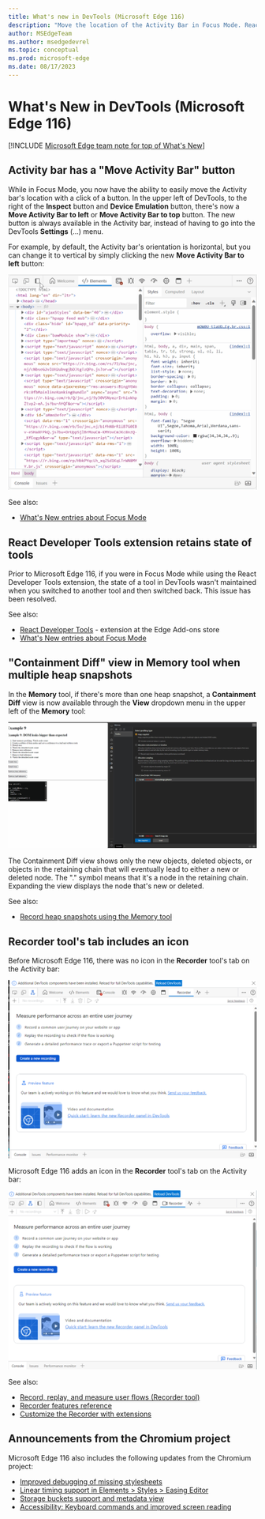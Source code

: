 ```yaml
---
title: What's new in DevTools (Microsoft Edge 116)
description: "Move the location of the Activity Bar in Focus Mode. React Developer Tools extensions works in Focus Mode.  Containment Diff view in the Memory tool when multiple heap snapshots.  And more."
author: MSEdgeTeam
ms.author: msedgedevrel
ms.topic: conceptual
ms.prod: microsoft-edge
ms.date: 08/17/2023
---
```

# What's New in DevTools (Microsoft Edge 116)

[!INCLUDE [Microsoft Edge team note for top of What's New](../../includes/edge-whats-new-note.md)]


<!-- ====================================================================== -->
## Activity bar has a "Move Activity Bar" button

While in Focus Mode, you now have the ability to easily move the Activity bar's location with a click of a button.  In the upper left of DevTools, to the right of the **Inspect** button and **Device Emulation** button, there's now a **Move Activity Bar to left** or **Move Activity Bar to top** button.  The new button is always available in the Activity bar, instead of having to go into the DevTools **Settings** (...) menu.

For example, by default, the Activity bar's orientation is horizontal, but you can change it to vertical by simply clicking the new **Move Activity Bar to left** button:

![Moving the location of the Activity Bar in Focus Mode](./devtools-116-images/move-location-activity-bar.gif)

See also:
* [What's New entries about Focus Mode](/search/?scope=Microsoft%20Edge&terms=focus%20mode)
<!--
* [Dec. 2023 blog post about Focus Mode]() - todo: link -->


<!-- ====================================================================== -->
## React Developer Tools extension retains state of tools

Prior to Microsoft Edge 116, if you were in Focus Mode while using the React Developer Tools extension, the state of a tool in DevTools wasn't maintained when you switched to another tool and then switched back.  This issue has been resolved.

See also:
* [React Developer Tools](https://microsoftedge.microsoft.com/addons/detail/react-developer-tools/gpphkfbcpidddadnkolkpfckpihlkkil) - extension at the Edge Add-ons store
* [What's New entries about Focus Mode](/search/?scope=Microsoft%20Edge&terms=focus%20mode)
<!--
* [Dec. 2023 blog post about Focus Mode]() - todo: link -->


<!-- ====================================================================== -->
## "Containment Diff" view in Memory tool when multiple heap snapshots

In the **Memory** tool, if there's more than one heap snapshot, a **Containment Diff** view is now available through the **View** dropdown menu in the upper left of the **Memory** tool:

![The Containment Diff view in the Memory tool](./devtools-116-images/new-view-memory-panel.gif)

The Containment Diff view shows only the new objects, deleted objects, or objects in the retaining chain that will eventually lead to either a new or deleted node.  The "." symbol means that it's a node in the retaining chain.  Expanding the view displays the node that's new or deleted.

See also:
* [Record heap snapshots using the Memory tool](../../../memory-problems/heap-snapshots.md)


<!-- ====================================================================== -->
## Recorder tool's tab includes an icon

<!-- todo: can't just mention update of Recorder tool, since the Recorder tool has never been mentioned or introduced as new in What's New.  Need What's New entry "Microsoft Edge v123 added the Recorder tool from the Chromium engine" -->

Before Microsoft Edge 116, there was no icon in the **Recorder** tool's tab on the Activity bar:

![Recorder panel with no icon](./devtools-116-images/recorder-before.png)

Microsoft Edge 116 adds an icon in the **Recorder** tool's tab on the Activity bar:

![Recorder panel with new icon](./devtools-116-images/recorder-after.png)

See also:
* [Record, replay, and measure user flows (Recorder tool)](https://developer.chrome.com/docs/devtools/recorder)
* [Recorder features reference](https://developer.chrome.com/docs/devtools/recorder/reference)
* [Customize the Recorder with extensions](https://developer.chrome.com/docs/devtools/recorder/extensions)
<!-- todo: link to local articles -->


<!-- ====================================================================== -->
## Announcements from the Chromium project

Microsoft Edge 116 also includes the following updates from the Chromium project:

<!-- todo: maybe delete some links -->
* [Improved debugging of missing stylesheets](https://developer.chrome.com/blog/new-in-devtools-116/#stylesheets)
* [Linear timing support in Elements > Styles > Easing Editor](https://developer.chrome.com/blog/new-in-devtools-116/#linear)
* [Storage buckets support and metadata view](https://developer.chrome.com/blog/new-in-devtools-116/#storage)
* [Accessibility: Keyboard commands and improved screen reading](https://developer.chrome.com/blog/new-in-devtools-116/#accessibility)


<!-- ====================================================================== -->
<!-- uncomment if content is copied from developer.chrome.com to this page -->

<!-- > [!NOTE]
> Portions of this page are modifications based on work created and [shared by Google](https://developers.google.com/terms/site-policies) and used according to terms described in the [Creative Commons Attribution 4.0 International License](https://creativecommons.org/licenses/by/4.0).
> The original page for announcements from the Chromium project is [What's New in DevTools (Chrome 116)](https://developer.chrome.com/blog/new-in-devtools-116) and is authored by [Sofia Emelianova](https://developers.google.com/web/resources/contributors#jecelynyeen) (Developer advocate working on Chrome DevTools at Google). -->


<!-- ====================================================================== -->
<!-- uncomment if content is copied from developer.chrome.com to this page -->

<!-- [![Creative Commons License](../../../../media/cc-logo/88x31.png)](https://creativecommons.org/licenses/by/4.0)
This work is licensed under a [Creative Commons Attribution 4.0 International License](https://creativecommons.org/licenses/by/4.0). -->
